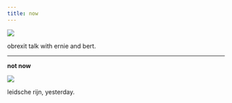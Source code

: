 ```yaml
---
title: now
---
```


![](https://s3.amazonaws.com/johannesk.com/2019/bertandernie.gif)

obrexit talk with ernie and bert.

----------------------



**not now**

![](https://s3.amazonaws.com/johannesk.com/img2020/leidsche-rijn-30-1-20.jpg)

leidsche rijn, yesterday.




